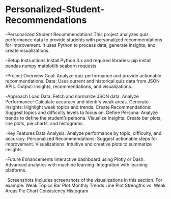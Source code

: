 # Personalized-Student-Recommendations

-Personalized Student Recommendations
This project analyzes quiz performance data to provide students with personalized recommendations for improvement. It uses Python to process data, generate insights, and create visualizations.

-Setup Instructions
Install Python 3.x and required libraries:
pip install pandas numpy matplotlib seaborn requests

-Project Overview
Goal: Analyze quiz performance and provide actionable recommendations.
Data: Uses current and historical quiz data from JSON APIs.
Output: Insights, recommendations, and visualizations.

-Approach
Load Data: Fetch and normalize JSON data.
Analyze Performance: Calculate accuracy and identify weak areas.
Generate Insights: Highlight weak topics and trends.
Create Recommendations: Suggest topics and difficulty levels to focus on.
Define Persona: Analyze trends to define the student’s persona.
Visualize Insights: Create bar plots, line plots, pie charts, and histograms.

-Key Features
Data Analysis: Analyze performance by topic, difficulty, and accuracy.
Personalized Recommendations: Suggest actionable steps for improvement.
Visualizations: Intuitive and creative plots to summarize insights.

-Future Enhancements
Interactive dashboard using Plotly or Dash.
Advanced analytics with machine learning.
Integration with learning platforms.

-Screenshots
Includes screenshots of the visualizations in this section. For example:
Weak Topics Bar Plot
Monthly Trends Line Plot
Strengths vs. Weak Areas Pie Chart
Consistency Histogram


